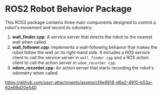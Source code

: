 # ROS2 Robot Behavior Package

This ROS2 package contains three main components designed to control a robot's movement and record its odometry:

1. **wall_finder.cpp**: A service server that directs the robot to the nearest wall when called.
2.  **wall_follower.cpp**: Implements a wall-following behavior that makes the robot follow the wall on its right-hand side. It includes a ROS service client to call the service server in `wall_finder.cpp` and a ROS action client to call the action server in `odom_recorder.cpp`.
3. **odom_recorder.cpp**: An action server that starts recording the robot's odometry when called.

https://github.com/user-attachments/assets/cf4e9918-d6a2-4910-b53a-62e69d20e540


